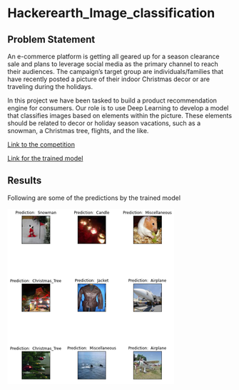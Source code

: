 # Hackerearth_Image_classification

## Problem Statement
An e-commerce platform is getting all geared up for a season clearance sale and plans to leverage social media as the primary channel to reach their audiences. The campaign’s target group are individuals/families that have recently posted a picture of their indoor Christmas decor or are traveling during the holidays.

In this project we have been tasked to build a product recommendation engine for consumers. Our role is to use Deep Learning to develop a model that classifies images based on elements within the picture. These elements should be related to decor or holiday season vacations, such as a snowman, a Christmas tree, flights, and the like.

[Link to the competition](https://www.hackerearth.com/challenges/competitive/hackerearth-deep-learning-challenge-holidays/)

[Link for the trained model](https://drive.google.com/file/d/1eUO3e6_RVYYsW3WiynUKQBI6BA681Xaj/view?usp=sharing)

## Results

Following are some of the predictions by the trained model <br><br>
![](images/test_predictions.png )<br>
